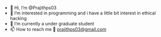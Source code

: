 - 👋 Hi, I’m @Prajithps03
- 👀 I’m interested in programming and i have a little bit interest in ethical hacking
- 🌱 I’m currently a under graduate student
- 📫 How to reach me 📧 prajithps03@gmail.com

<!---
Prajithps03/Prajithps03 is a ✨ special ✨ repository because its `README.md` (this file) appears on your GitHub profile.
You can click the Preview link to take a look at your changes.
--->
